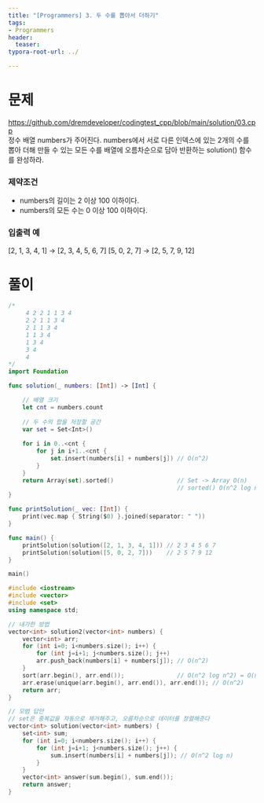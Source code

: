 ```yaml
---
title: "[Programmers] 3. 두 수를 뽑아서 더하기"
tags: 
- Programmers
header: 
  teaser: 
typora-root-url: ../

---
```


<!-- <img src="/assets/img/2025-05-08-[UIKit]-tableView2/1.png" alt="1" width="50%"> -->

<!-- <img src="{{ '/assets/img/2025-05-08-[UIKit]-tableView2/1.png' | relative_url }}" alt="이미지" width="30%"> -->

# 문제
https://github.com/dremdeveloper/codingtest_cpp/blob/main/solution/03.cpp  
정수 배열 numbers가 주어진다. numbers에서 서로 다른 인덱스에 있는 2개의 수를 뽑아 더해 만들 수 있는 모든 수를 배열에 오름차순으로 담아 반환하는 solution() 함수를 완성하라.

### 제약조건
- numbers의 길이는 2 이상 100 이하이다.
- numbers의 모든 수는 0 이상 100 이하이다.

### 입출력 예
[2, 1, 3, 4, 1] -> [2, 3, 4, 5, 6, 7]
[5, 0, 2, 7] -> [2, 5, 7, 9, 12]

# 풀이
```swift
/*
     4 2 2 1 1 3 4
     2 2 1 1 3 4
     2 1 1 3 4
     1 1 3 4
     1 3 4
     3 4
     4
*/
import Foundation

func solution(_ numbers: [Int]) -> [Int] {

    // 배열 크기
    let cnt = numbers.count
    
    // 두 수의 합을 저장할 공간
    var set = Set<Int>()
    
    for i in 0..<cnt {
        for j in i+1..<cnt {
            set.insert(numbers[i] + numbers[j]) // O(n^2)
        }
    }
    return Array(set).sorted()                  // Set -> Array O(n)
                                                // sorted() O(n^2 log n)
}

func printSolution(_ vec: [Int]) {
    print(vec.map { String($0) }.joined(separator: " "))
}

func main() {
    printSolution(solution([2, 1, 3, 4, 1])) // 2 3 4 5 6 7
    printSolution(solution([5, 0, 2, 7]))    // 2 5 7 9 12
}

main()
```

```c++
#include <iostream>
#include <vector>
#include <set>
using namespace std;

// 내가한 방법
vector<int> solution2(vector<int> numbers) {
    vector<int> arr;
    for (int i=0; i<numbers.size(); i++) {
        for (int j=i+1; j<numbers.size(); j++)
        arr.push_back(numbers[i] + numbers[j]); // O(n^2)
    }
    sort(arr.begin(), arr.end());               // O(n^2 log n^2) = O(n^2 log n)
    arr.erase(unique(arr.begin(), arr.end()), arr.end()); // O(n^2)
    return arr;
}

// 모범 답안
// set은 중복값을 자동으로 제거해주고, 오름차순으로 데이터를 정렬해준다
vector<int> solution(vector<int> numbers) {
    set<int> sum;
    for (int i=0; i<numbers.size(); i++) {
        for (int j=i+1; j<numbers.size(); j++) {  
            sum.insert(numbers[i] + numbers[j]); // O(n^2 log n)
        }
    }
    vector<int> answer(sum.begin(), sum.end());
    return answer;
}
```